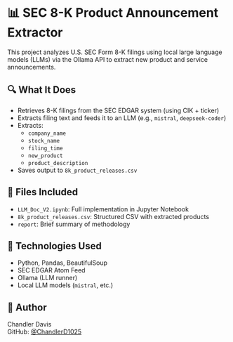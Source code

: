 # 📊 SEC 8-K Product Announcement Extractor

This project analyzes U.S. SEC Form 8-K filings using local large language models (LLMs) via the Ollama API to extract new product and service announcements.

## 🔍 What It Does

- Retrieves 8-K filings from the SEC EDGAR system (using CIK + ticker)
- Extracts filing text and feeds it to an LLM (e.g., `mistral`, `deepseek-coder`)
- Extracts:
  - `company_name`
  - `stock_name`
  - `filing_time`
  - `new_product`
  - `product_description`
- Saves output to `8k_product_releases.csv`

## 📁 Files Included

- `LLM_Doc_V2.ipynb`: Full implementation in Jupyter Notebook
- `8k_product_releases.csv`: Structured CSV with extracted products
- `report`: Brief summary of methodology

## 🧠 Technologies Used

- Python, Pandas, BeautifulSoup
- SEC EDGAR Atom Feed
- Ollama (LLM runner)
- Local LLM models (`mistral`, etc.)

## 📎 Author

Chandler Davis  
GitHub: [@ChandlerD1025](https://github.com/ChandlerD1025)
